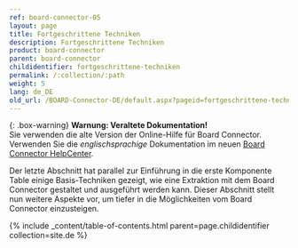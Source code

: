 ```yaml
---
ref: board-connector-05
layout: page
title: Fortgeschrittene Techniken
description: Fortgeschrittene Techniken
product: board-connector
parent: board-connector
childidentifier: fortgeschrittene-techniken
permalink: /:collection/:path
weight: 5
lang: de_DE
old_url: /BOARD-Connector-DE/default.aspx?pageid=fortgeschrittene-techniken
---
```


{: .box-warning}
**Warnung: Veraltete Dokumentation!** <br>
Sie verwenden die alte Version der Online-Hilfe für Board Connector.<br>
Verwenden Sie die *englischsprachige* Dokumentation im neuen [Board Connector HelpCenter](https://helpcenter.theobald-software.com/board-connector/documentation/introduction/).

Der letzte Abschnitt hat parallel zur Einführung in die erste Komponente Table einige Basis-Techniken gezeigt, wie eine Extraktion mit dem Board Connector gestaltet und ausgeführt werden kann. Dieser Abschnitt stellt nun weitere Aspekte vor, um tiefer in die Möglichkeiten vom Board Connector einzusteigen.

{% include _content/table-of-contents.html parent=page.childidentifier collection=site.de %}
